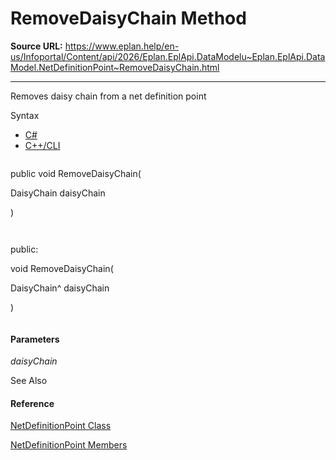 # RemoveDaisyChain Method

**Source URL:** https://www.eplan.help/en-us/Infoportal/Content/api/2026/Eplan.EplApi.DataModelu~Eplan.EplApi.DataModel.NetDefinitionPoint~RemoveDaisyChain.html

---

Removes daisy chain from a net definition point

Syntax

- [C#](#i-syntax-CS)
- [C++/CLI](#i-syntax-CPP2005)

```
```
public void RemoveDaisyChain( 
   DaisyChain daisyChain
)
```
```

```
```
public:
void RemoveDaisyChain( 
   DaisyChain^ daisyChain
)
```
```

#### Parameters

*daisyChain*



See Also

#### Reference

[NetDefinitionPoint Class](Eplan.EplApi.DataModelu~Eplan.EplApi.DataModel.NetDefinitionPoint.html)
  
[NetDefinitionPoint Members](Eplan.EplApi.DataModelu~Eplan.EplApi.DataModel.NetDefinitionPoint_members.html)